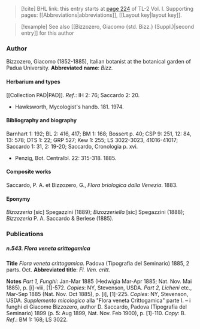 > [!cite] BHL link: this entry starts at [page 224](https://www.biodiversitylibrary.org/page/33120355) of TL-2 Vol. I.
> Supporting pages: [[Abbreviations|abbreviations]], [[Layout key|layout key]].

> [!example] See also [[Bizzozero, Giacomo {std. Bizz.} (Suppl.)|second entry]] for this author

### Author

Bizzozero, Giacomo (1852-1885), Italian botanist at the botanical garden of Padua University. 
**Abbreviated name**: *Bizz.*

#### Herbarium and types

[[Collection PAD|PAD]].
*Ref*.: IH 2: 76; Saccardo 2: 20.
- Hawksworth, Mycologist's handb. 181. 1974.

#### Bibliography and biography

Barnhart 1: 192; BL 2: 416, 417; BM 1: 168; Bossert p. 40; CSP 9: 251, 12: 84, 13: 578; DTS 1: 22; GRP 527; Kew 1: 255; LS 3022-3023, 41016-41017; Saccardo 1: 31, 2: 19-20; Saccardo, Cronologia p. xvi.
- Penzig, Bot. Centralbl. 22: 315-318. 1885.

#### Composite works

Saccardo, P. A. et Bizzozero, G., *Flora briologica dalla Venezia*. 1883.

#### Eponymy

*Bizozzeria* \[sic\] Spegazzini (1889); *Bizozzeriella* \[sic\] Spegazzini (1888); *Bizzozeria* P. A. Saccardo & Berlese (1885).

### Publications

##### n.543. Flora veneta crittogamica

**Title**
*Flora veneta crittogamica*. Padova (Tipografia del Seminario) 1885, 2 parts. Oct.
**Abbreviated title**: *Fl. Ven. critt.*

**Notes**
*Part 1, Funghi*: Jan-Mar 1885 (Hedwigia Mar-Apr 1885; Nat. Nov. Mai 1885), p. \[i\]-viii, \[1\]-572. *Copies*: NY, Stevenson, USDA.
*Part 2, Licheni* etc., Mar-Sep 1885 (Nat. Nov. Oct 1885), p. \[i\], \[1\]-225. *Copies*: NY, Stevenson, USDA.
*Supplemento micologico* alla "Flora veneta Crittogamica" parte I. – i funghi di Giacome Bizzozero, author D. Saccardo, Padova (Tipografia del Seminario) 1899 (p. 5: Aug 1899, Nat. Nov. Feb 1900), p. \[1\]-110. *Copy*: B.
*Ref*.: BM 1: 168; LS 3022.

